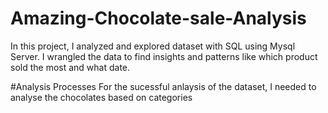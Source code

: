 # Amazing-Chocolate-sale-Analysis
In this project, I analyzed and explored dataset with SQL using Mysql Server. I wrangled the data to find insights and patterns like which product sold the most and what date.

#Analysis Processes
For the sucessful anlaysis of the dataset, I needed to analyse the chocolates based on categories
